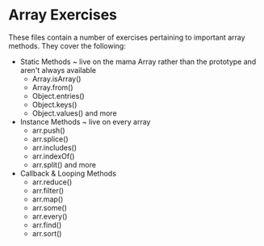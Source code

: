 # Array Exercises 

These files contain a number of exercises pertaining to important array methods. They cover the following:

* Static Methods ~ live on the mama Array rather than the prototype and aren't always available
  * Array.isArray()
  * Array.from()
  * Object.entries()
  * Object.keys()
  * Object.values() and more
* Instance Methods ~ live on every array 
  * arr.push()
  * arr.splice()
  * arr.includes()
  * arr.indexOf()
  * arr.split() and more
* Callback & Looping Methods 
  * arr.reduce()
  * arr.filter()
  * arr.map()
  * arr.some()
  * arr.every()
  * arr.find()
  * arr.sort()
